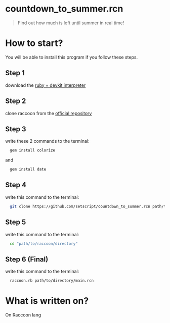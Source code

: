 # countdown_to_summer.rcn
> Find out how much is left until summer in real time!
# How to start?
You will be able to install this program if you follow these steps.
## Step 1
download the [ruby + devkit interpreter](https://rubyinstaller.org/downloads/)
## Step 2
clone raccoon from the [official repository](https://github.com/rcsource/raccoon/)
## Step 3
write these 2 commands to the terminal:
```sh
  gem install colorize
```
and
```sh
  gem install date
```
## Step 4
write this command to the terminal:
```sh
  git clone https://github.com/setscript/countdown_to_summer.rcn path/to/directory
```
## Step 5
write this command to the terminal:
```sh
  cd "path/to/raccoon/directory"
```
## Step 6 (Final)
write this command to the terminal:
```sh
  raccoon.rb path/to/directory/main.rcn
```
# What is written on?
On Raccoon lang

